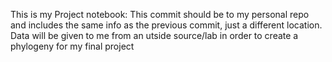 This is my Project notebook:
This commit should be to my personal repo and includes the same info as the previous commit, just a different location. 
Data will be given to me from an utside source/lab in order to create a phylogeny for my final project
